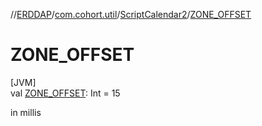 //[ERDDAP](../../../index.md)/[com.cohort.util](../index.md)/[ScriptCalendar2](index.md)/[ZONE_OFFSET](-z-o-n-e_-o-f-f-s-e-t.md)

# ZONE_OFFSET

[JVM]\
val [ZONE_OFFSET](-z-o-n-e_-o-f-f-s-e-t.md): Int = 15

in millis